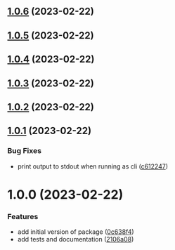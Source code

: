 ## [1.0.6](https://github.com/bbeesley/pr-metadata/compare/v1.0.5...v1.0.6) (2023-02-22)

## [1.0.5](https://github.com/bbeesley/pr-metadata/compare/v1.0.4...v1.0.5) (2023-02-22)

## [1.0.4](https://github.com/bbeesley/pr-metadata/compare/v1.0.3...v1.0.4) (2023-02-22)

## [1.0.3](https://github.com/bbeesley/pr-metadata/compare/v1.0.2...v1.0.3) (2023-02-22)

## [1.0.2](https://github.com/bbeesley/pr-metadata/compare/v1.0.1...v1.0.2) (2023-02-22)

## [1.0.1](https://github.com/bbeesley/pr-metadata/compare/v1.0.0...v1.0.1) (2023-02-22)


### Bug Fixes

* print output to stdout when running as cli ([c612247](https://github.com/bbeesley/pr-metadata/commit/c612247bc96fc9223e9fba34cd43a9fdf8d889d7))

# 1.0.0 (2023-02-22)


### Features

* add initial version of package ([0c638f4](https://github.com/bbeesley/pr-metadata/commit/0c638f4514553b51e735988d1e9a9a1291344195))
* add tests and documentation ([2106a08](https://github.com/bbeesley/pr-metadata/commit/2106a0891c36ca2938abf4720326021ccd11add8))
